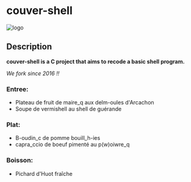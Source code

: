 # couver-shell

![logo](http://i.imgur.com/PgMmcMZ.png)


## Description

**couver-shell is a C project that aims to recode a basic shell program.**

*We fork since 2016 !!*


   ### Entree:
   * Plateau de fruit de maire_q aux delm-oules d'Arcachon
   * Soupe de vermishell au shell de guérande   

   ### Plat:
   * B-oudin_c de pomme bouill_h-ies
   * capra_ccio de boeuf pimenté au p(w)oiwre_q

   ### Boisson:
   * Pichard d'Huot fraîche

